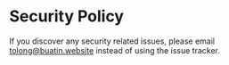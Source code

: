 # Security Policy

If you discover any security related issues, please email tolong@buatin.website instead of using the issue tracker.
